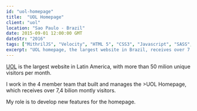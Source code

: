 ```yaml
---
id: "uol-homepage"
title:  "UOL Homepage"
client: "uol"
location: "Sao Paulo - Brazil"
date: 2015-09-01 12:00:00 GMT
dateStr: "2016"
tags: ["MithrilJS", "Velocity", "HTML 5", "CSS3", "Javascript", "SASS", "Grunt", "ES6", "ECMAScript 2015", "ECMAScript 2016", "Gulp", "Browserify"]
excerpt: "UOL homepage, the largest website in Brazil, receives over 7 billion visits each month."
---
```


<a href="https://translate.google.com/translate?sl=pt&tl=en&js=y&prev=_t&hl=pt-BR&ie=UTF-8&u=http%3A%2F%2Fsobreuol.noticias.uol.com.br%2F&edit-text=" target="_blank">UOL</a> is the largest website in Latin America, with more than 50 milion unique visitors per month.

I work in the 4 member team that built and manages the <a href="http://uol.com.br" target="_blank"></a>>UOL Homepage</a>, which receives over 7,4 bilion montly visitors.

My role is to develop new features for the homepage.

